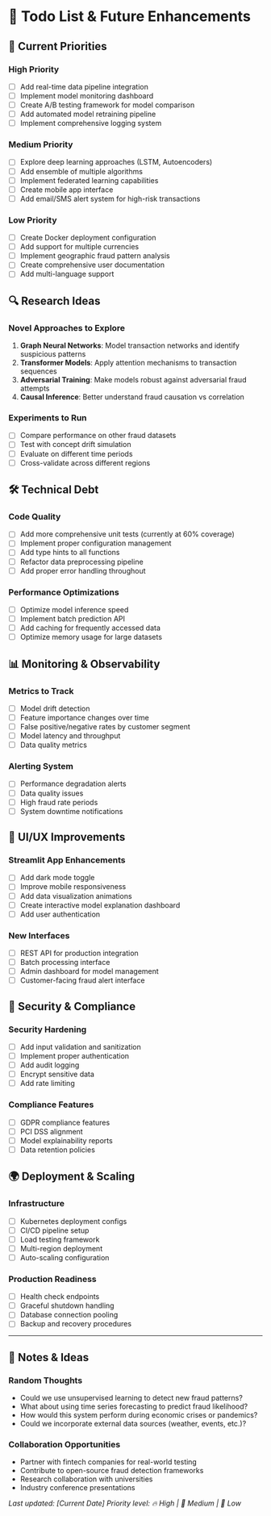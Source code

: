# 🎯 Todo List & Future Enhancements

## 🚀 Current Priorities

### High Priority
- [ ] Add real-time data pipeline integration
- [ ] Implement model monitoring dashboard
- [ ] Create A/B testing framework for model comparison
- [ ] Add automated model retraining pipeline
- [ ] Implement comprehensive logging system

### Medium Priority
- [ ] Explore deep learning approaches (LSTM, Autoencoders)
- [ ] Add ensemble of multiple algorithms
- [ ] Implement federated learning capabilities
- [ ] Create mobile app interface
- [ ] Add email/SMS alert system for high-risk transactions

### Low Priority
- [ ] Create Docker deployment configuration
- [ ] Add support for multiple currencies
- [ ] Implement geographic fraud pattern analysis
- [ ] Create comprehensive user documentation
- [ ] Add multi-language support

## 🔍 Research Ideas

### Novel Approaches to Explore
1. **Graph Neural Networks**: Model transaction networks and identify suspicious patterns
2. **Transformer Models**: Apply attention mechanisms to transaction sequences
3. **Adversarial Training**: Make models robust against adversarial fraud attempts
4. **Causal Inference**: Better understand fraud causation vs correlation

### Experiments to Run
- [ ] Compare performance on other fraud datasets
- [ ] Test with concept drift simulation
- [ ] Evaluate on different time periods
- [ ] Cross-validate across different regions

## 🛠️ Technical Debt

### Code Quality
- [ ] Add more comprehensive unit tests (currently at 60% coverage)
- [ ] Implement proper configuration management
- [ ] Add type hints to all functions
- [ ] Refactor data preprocessing pipeline
- [ ] Add proper error handling throughout

### Performance Optimizations
- [ ] Optimize model inference speed
- [ ] Implement batch prediction API
- [ ] Add caching for frequently accessed data
- [ ] Optimize memory usage for large datasets

## 📊 Monitoring & Observability

### Metrics to Track
- [ ] Model drift detection
- [ ] Feature importance changes over time
- [ ] False positive/negative rates by customer segment
- [ ] Model latency and throughput
- [ ] Data quality metrics

### Alerting System
- [ ] Performance degradation alerts
- [ ] Data quality issues
- [ ] High fraud rate periods
- [ ] System downtime notifications

## 🎨 UI/UX Improvements

### Streamlit App Enhancements
- [ ] Add dark mode toggle
- [ ] Improve mobile responsiveness
- [ ] Add data visualization animations
- [ ] Create interactive model explanation dashboard
- [ ] Add user authentication

### New Interfaces
- [ ] REST API for production integration
- [ ] Batch processing interface
- [ ] Admin dashboard for model management
- [ ] Customer-facing fraud alert interface

## 🔐 Security & Compliance

### Security Hardening
- [ ] Add input validation and sanitization
- [ ] Implement proper authentication
- [ ] Add audit logging
- [ ] Encrypt sensitive data
- [ ] Add rate limiting

### Compliance Features
- [ ] GDPR compliance features
- [ ] PCI DSS alignment
- [ ] Model explainability reports
- [ ] Data retention policies

## 🌍 Deployment & Scaling

### Infrastructure
- [ ] Kubernetes deployment configs
- [ ] CI/CD pipeline setup
- [ ] Load testing framework
- [ ] Multi-region deployment
- [ ] Auto-scaling configuration

### Production Readiness
- [ ] Health check endpoints
- [ ] Graceful shutdown handling
- [ ] Database connection pooling
- [ ] Backup and recovery procedures

---

## 📝 Notes & Ideas

### Random Thoughts
- Could we use unsupervised learning to detect new fraud patterns?
- What about using time series forecasting to predict fraud likelihood?
- How would this system perform during economic crises or pandemics?
- Could we incorporate external data sources (weather, events, etc.)?

### Collaboration Opportunities
- Partner with fintech companies for real-world testing
- Contribute to open-source fraud detection frameworks
- Research collaboration with universities
- Industry conference presentations

*Last updated: [Current Date]*
*Priority level: 🔥 High | 🔶 Medium | 🔵 Low*
